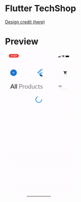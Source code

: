 # Flutter TechShop

[Design credit (here)](https://www.instagram.com/p/BqKVXMhBQ7S/?utm_source=ig_share_sheet&igshid=1fu1zik969e50)

# Preview
![Demo GIF](https://raw.githubusercontent.com/ZaneH/Flutter_TechShop-Mockup/master/app.gif)
